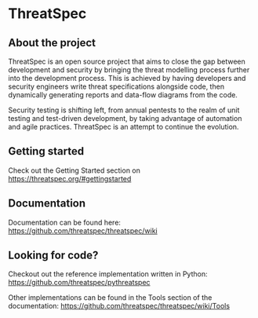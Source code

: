 # ThreatSpec

## About the project

ThreatSpec is an open source project that aims to close the gap between development and security by bringing the threat modelling process further into the development process. This is achieved by having developers and security engineers write threat specifications alongside code, then dynamically generating reports and data-flow diagrams from the code.

Security testing is shifting left, from annual pentests to the realm of unit testing and test-driven development, by taking advantage of automation and agile practices. ThreatSpec is an attempt to continue the evolution.

## Getting started

Check out the Getting Started section on https://threatspec.org/#gettingstarted

## Documentation

Documentation can be found here: https://github.com/threatspec/threatspec/wiki

## Looking for code?

Checkout out the reference implementation written in Python: https://github.com/threatspec/pythreatspec

Other implementations can be found in the Tools section of the documentation: https://github.com/threatspec/threatspec/wiki/Tools

